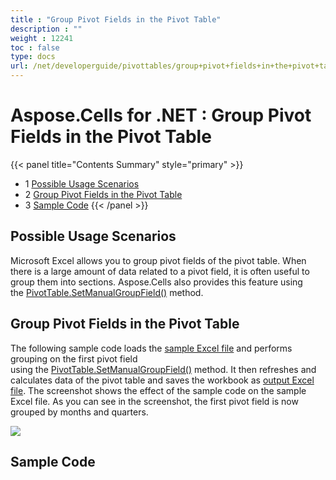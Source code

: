 ```yaml
---
title : "Group Pivot Fields in the Pivot Table" 
description : "" 
weight : 12241 
toc : false
type: docs
url: /net/developerguide/pivottables/group+pivot+fields+in+the+pivot+table/
---
```


# Aspose.Cells for .NET : Group Pivot Fields in the Pivot Table


{{< panel title="Contents Summary" style="primary" >}}
*   1 [Possible Usage Scenarios](#possible-usage-scenarios)
*   2 [Group Pivot Fields in the Pivot Table](#group-pivot-fields-in-the-pivot-table)
*   3 [Sample Code](#sample-code)
{{< /panel >}}
 

## Possible Usage Scenarios

Microsoft Excel allows you to group pivot fields of the pivot table. When there is a large amount of data related to a pivot field, it is often useful to group them into sections. Aspose.Cells also provides this feature using the [PivotTable.SetManualGroupField()](https://apireference.aspose.com/net/cells/aspose.cells.pivot/pivottable/methods/setmanualgroupfield/index) method. 

## Group Pivot Fields in the Pivot Table

The following sample code loads the [sample Excel file](https://docs2.aspose.com/cells/net/attachments/64454856/64716818.xlsx) and performs grouping on the first pivot field using the [PivotTable.SetManualGroupField()](https://apireference.aspose.com/net/cells/aspose.cells.pivot/pivottable/methods/setmanualgroupfield/index) method. It then refreshes and calculates data of the pivot table and saves the workbook as [output Excel file](https://docs2.aspose.com/cells/net/attachments/64454856/64716817.xlsx). The screenshot shows the effect of the sample code on the sample Excel file. As you can see in the screenshot, the first pivot field is now grouped by months and quarters.

![](https://docs2.aspose.com/cells/net/attachments/64454856/64716816.png)

## Sample Code


